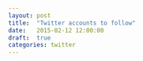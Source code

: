 ```yaml
---
layout: post
title:  "Twitter accounts to follow"
date:   2015-02-12 12:00:00
draft:  true
categories: twitter
---
```

